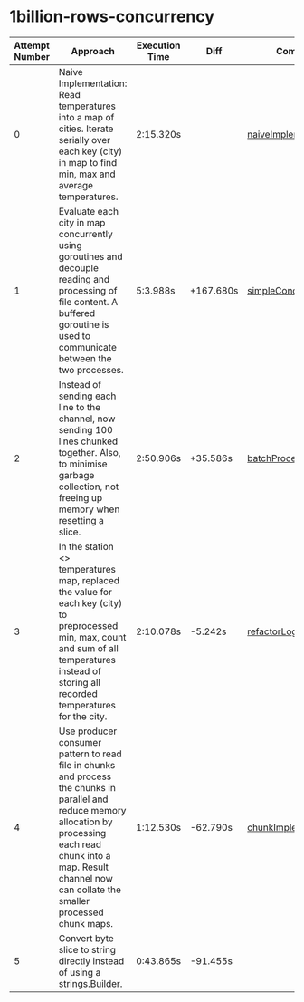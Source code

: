 # 1billion-rows-concurrency

| Attempt Number | Approach | Execution Time | Diff | Commit |
|-----------------|---|---|---|--|
|0| Naive Implementation: Read temperatures into a map of cities. Iterate serially over each key (city) in map to find min, max and average temperatures.| 2:15.320s | |[naiveImplementation](https://github.com/piyu37/1billion-rows-concurrency/pull/1/commits/d312accf1fd55e3090a55b55ad52662f98f05b10)|
|1| Evaluate each city in map concurrently using goroutines and decouple reading and processing of file content. A buffered goroutine is used to communicate between the two processes.|5:3.988s|+167.680s|[simpleConcurrency](https://github.com/piyu37/1billion-rows-concurrency/pull/2/commits/2d2c175eaaa823fbd0be48b03f39997d743a05cb)|
|2| Instead of sending each line to the channel, now sending 100 lines chunked together. Also, to minimise garbage collection, not freeing up memory when resetting a slice.|2:50.906s|+35.586s|[batchProcessing](https://github.com/piyu37/1billion-rows-concurrency/pull/3/commits/4c5fc8a25360ded4518cf2d8fa4f6ae7acc4fa62)|
|3| In the station <> temperatures map, replaced the value for each key (city) to preprocessed min, max, count and sum of all temperatures instead of storing all recorded temperatures for the city.|2:10.078s|-5.242s|[refactorLogic](https://github.com/piyu37/1billion-rows-concurrency/pull/4/commits/225a57fc82171d496d4344ecbebb7b714e289020)|
|4| Use producer consumer pattern to read file in chunks and process the chunks in parallel and reduce memory allocation by processing each read chunk into a map. Result channel now can collate the smaller processed chunk maps.|1:12.530s|-62.790s|[chunkImplementation](https://github.com/piyu37/1billion-rows-concurrency/pull/5/commits/0e9952122ebdf7ddc2fe688410e5c9a3f0c4dafc)|
|5| Convert byte slice to string directly instead of using a strings.Builder.|0:43.865s|-91.455s||